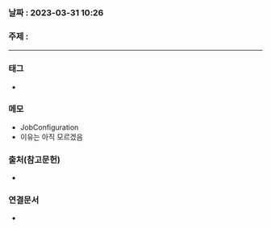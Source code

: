 ### 날짜 : 2023-03-31 10:26
### 주제 :
---
### 태그
* 

### 메모
* JobConfiguration
* 이유는 아직 모르겠음

### 출처(참고문헌)
-  

### 연결문서
- 